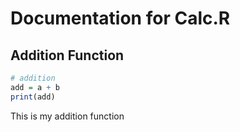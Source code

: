 # Documentation for Calc.R

## Addition Function
```r
# addition 
add = a + b 
print(add)
```

This is my addition function
